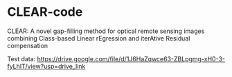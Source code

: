 # CLEAR-code
CLEAR: A novel gap-filling method for optical remote sensing images combining Class-based Linear rEgression and iterAtive Residual compensation

Test data: https://drive.google.com/file/d/1J6HaZqwce63-ZBLpgmg-xH0-3-fyLhIT/view?usp=drive_link
